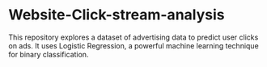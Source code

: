 # Website-Click-stream-analysis
This repository explores a dataset of advertising data to predict user clicks on ads. It uses Logistic Regression, a powerful machine learning technique for binary classification.
